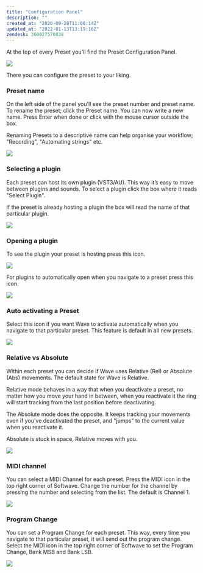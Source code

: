 ```yaml
---
title: "Configuration Panel"
description: ""
created_at: "2020-09-28T11:06:14Z"
updated_at: "2022-01-13T13:19:16Z"
zendesk: 360027570838
---
```


At the top of every Preset you'll find the Preset Configuration Panel.

![](/images/article_360013786038_image_0.png)

There you can configure the preset to your liking.

### Preset name

On the left side of the panel you'll see the preset number and preset name. To rename the preset; click the Preset name. You can now write a new name. Press Enter when done or click with the mouse cursor outside the box.

Renaming Presets to a descriptive name can help organise your workflow; "Recording", "Automating strings" etc.

![](/images/article_360013786038_image_1.gif)

### Selecting a plugin

Each preset can host its own plugin (VST3/AU). This way it’s easy to move between plugins and sounds. To select a plugin click the box where it reads "Select Plugin". 

If the preset is already hosting a plugin the box will read the name of that particular plugin.

![](/images/article_360013786038_image_2.gif)

### Opening a plugin

To see the plugin your preset is hosting press this icon.

![](/images/article_360013786038_image_3.gif)

For plugins to automatically open when you navigate to a preset press this icon.

![](/images/article_360013786038_image_4.gif)

### Auto activating a Preset 

Select this icon if you want Wave to activate automatically when you navigate to that particular preset. This feature is default in all new presets.

![](/images/article_360013786038_image_5.gif)

### Relative vs Absolute

Within each preset you can decide if Wave uses Relative (Rel) or Absolute (Abs) movements. The default state for Wave is Relative.

Relative mode behaves in a way that when you deactivate a preset, no matter how you move your hand in between, when you reactivate it the ring will start tracking from the last position before deactivating.

The Absolute mode does the opposite. It keeps tracking your movements even if you've deactivated the preset, and "jumps" to the current value when you reactivate it.

Absolute is stuck in space, Relative moves with you.

![](/images/article_360013786038_image_6.gif)

### MIDI channel

You can select a MIDI Channel for each preset. Press the MIDI icon in the top right corner of Softwave. Change the number for the channel by pressing the number and selecting from the list. The default is Channel 1.

![](/images/article_360013786038_image_7.png)

### Program Change

You can set a Program Change for each preset. This way, every time you navigate to that particular preset, it will send out the program change. Select the MIDI icon in the top right corner of Softwave to set the Program Change, Bank MSB and Bank LSB.

![](/images/article_360013786038_image_8.png)
